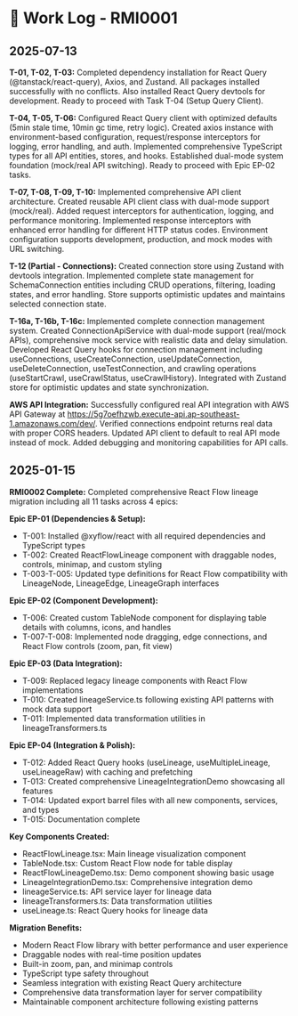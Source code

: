 # 📝 Work Log - RMI0001

## 2025-07-13

**T-01, T-02, T-03:** Completed dependency installation for React Query (@tanstack/react-query), Axios, and Zustand. All packages installed successfully with no conflicts. Also installed React Query devtools for development. Ready to proceed with Task T-04 (Setup Query Client).

**T-04, T-05, T-06:** Configured React Query client with optimized defaults (5min stale time, 10min gc time, retry logic). Created axios instance with environment-based configuration, request/response interceptors for logging, error handling, and auth. Implemented comprehensive TypeScript types for all API entities, stores, and hooks. Established dual-mode system foundation (mock/real API switching). Ready to proceed with Epic EP-02 tasks.

**T-07, T-08, T-09, T-10:** Implemented comprehensive API client architecture. Created reusable API client class with dual-mode support (mock/real). Added request interceptors for authentication, logging, and performance monitoring. Implemented response interceptors with enhanced error handling for different HTTP status codes. Environment configuration supports development, production, and mock modes with URL switching.

**T-12 (Partial - Connections):** Created connection store using Zustand with devtools integration. Implemented complete state management for SchemaConnection entities including CRUD operations, filtering, loading states, and error handling. Store supports optimistic updates and maintains selected connection state.

**T-16a, T-16b, T-16c:** Implemented complete connection management system. Created ConnectionApiService with dual-mode support (real/mock APIs), comprehensive mock service with realistic data and delay simulation. Developed React Query hooks for connection management including useConnections, useCreateConnection, useUpdateConnection, useDeleteConnection, useTestConnection, and crawling operations (useStartCrawl, useCrawlStatus, useCrawlHistory). Integrated with Zustand store for optimistic updates and state synchronization.

**AWS API Integration:** Successfully configured real API integration with AWS API Gateway at https://5g7oefhzwb.execute-api.ap-southeast-1.amazonaws.com/dev/. Verified connections endpoint returns real data with proper CORS headers. Updated API client to default to real API mode instead of mock. Added debugging and monitoring capabilities for API calls.

## 2025-01-15

**RMI0002 Complete:** Completed comprehensive React Flow lineage migration including all 11 tasks across 4 epics:

**Epic EP-01 (Dependencies & Setup):**
- T-001: Installed @xyflow/react with all required dependencies and TypeScript types
- T-002: Created ReactFlowLineage component with draggable nodes, controls, minimap, and custom styling
- T-003-T-005: Updated type definitions for React Flow compatibility with LineageNode, LineageEdge, LineageGraph interfaces

**Epic EP-02 (Component Development):**
- T-006: Created custom TableNode component for displaying table details with columns, icons, and handles
- T-007-T-008: Implemented node dragging, edge connections, and React Flow controls (zoom, pan, fit view)

**Epic EP-03 (Data Integration):**
- T-009: Replaced legacy lineage components with React Flow implementations
- T-010: Created lineageService.ts following existing API patterns with mock data support
- T-011: Implemented data transformation utilities in lineageTransformers.ts

**Epic EP-04 (Integration & Polish):**
- T-012: Added React Query hooks (useLineage, useMultipleLineage, useLineageRaw) with caching and prefetching
- T-013: Created comprehensive LineageIntegrationDemo showcasing all features
- T-014: Updated export barrel files with all new components, services, and types
- T-015: Documentation complete

**Key Components Created:**
- ReactFlowLineage.tsx: Main lineage visualization component
- TableNode.tsx: Custom React Flow node for table display
- ReactFlowLineageDemo.tsx: Demo component showing basic usage
- LineageIntegrationDemo.tsx: Comprehensive integration demo
- lineageService.ts: API service layer for lineage data
- lineageTransformers.ts: Data transformation utilities
- useLineage.ts: React Query hooks for lineage data

**Migration Benefits:**
- Modern React Flow library with better performance and user experience
- Draggable nodes with real-time position updates
- Built-in zoom, pan, and minimap controls
- TypeScript type safety throughout
- Seamless integration with existing React Query architecture
- Comprehensive data transformation layer for server compatibility
- Maintainable component architecture following existing patterns
